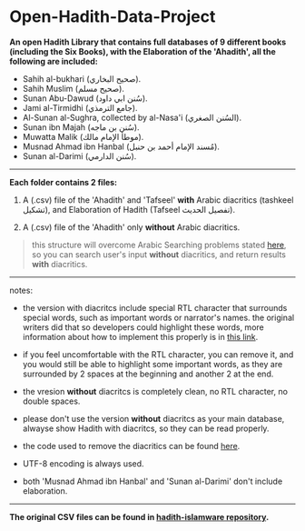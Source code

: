 # Open-Hadith-Data-Project
**An open Hadith Library that contains full databases of 9 different books (including the Six Books), with the Elaboration of the 'Ahadith', all the following are included:**

 - Sahih al-bukhari (صحيح البخاري).
 - Sahih Muslim (صحيح مسلم).
 - Sunan Abu-Dawud (سُنن ابي داود).
 - Jami al-Tirmidhi (جامع الترمذي).
 - Al-Sunan al-Sughra, collected by al-Nasa'i (السُنن الصغري).
 - Sunan ibn Majah (سُنن بن ماجه).
 - Muwatta Malik (موطأ الإمام مالك).
 - Musnad Ahmad ibn Hanbal (مُسند الإمام أحمد بن حنبل).
 - Sunan al-Darimi (سُنن الدارمي).


----------


**Each folder contains 2 files:**

 1. A (.csv) file of the 'Ahadith' and 'Tafseel' **with** Arabic diacritics (tashkeel تشكيل), and Elaboration of Hadith (Tafseel  تفصيل الحديث).
 
 2. A (.csv) file of the 'Ahadith' only **without** Arabic diacritics.
 
 >  this structure will overcome Arabic Searching problems stated
 > [here](http://safe.phpclasses.net/browse/view/html/file/12751/name/readme.html), so you can search user's input **without** diacritics, and return results **with** diacritics. 

----------


notes:
 - the version with diacritcs include special RTL character that surrounds special words, such as important words or narrator's names. the original writers did that so developers could highlight these words, more information about how to implement this properly is in [this link](https://stackoverflow.com/a/45018642/3578585).
 
 - if you feel uncomfortable with the RTL character, you can remove it, and you would still be able to highlight some important words, as they are surrounded by 2 spaces at the beginning and another 2 at the end.
 - the vresion **without** diacritcs is completely clean, no RTL character, no double spaces.
 - please don't use the version **without** diacritcs as your main database, alwayse show Hadith with diacritcs, so they can be read properly.
 - the code used to remove the diacritics can be found [here](https://gist.github.com/mhashim6/7d96f7ea274c9eb7e509798a332d78ac).
 - UTF-8 encoding is always used.
 - both 'Musnad Ahmad ibn Hanbal' and 'Sunan al-Darimi' don't include elaboration.
 
----------

**The original CSV files can be found in [hadith-islamware repository](https://github.com/ceefour/hadith-islamware).**
